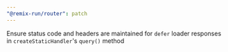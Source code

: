 ```yaml
---
"@remix-run/router": patch
---
```


Ensure status code and headers are maintained for `defer` loader responses in `createStaticHandler`'s `query()` method
